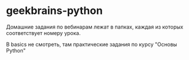 # geekbrains-python

Домашние задания по вебинарам лежат в папках, каждая из которых соответствует номеру урока.

В basics не смотреть, там практические задания по курсу "Основы Python"